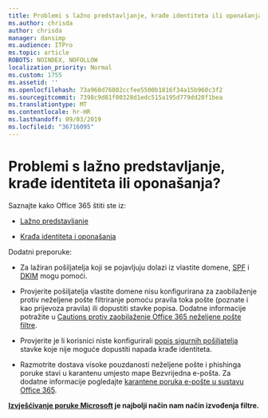 ```yaml
---
title: Problemi s lažno predstavljanje, krađe identiteta ili oponašanja?
ms.author: chrisda
author: chrisda
manager: dansimp
ms.audience: ITPro
ms.topic: article
ROBOTS: NOINDEX, NOFOLLOW
localization_priority: Normal
ms.custom: 1755
ms.assetid: ''
ms.openlocfilehash: 73a960d76802ccfee5500b1816f34a15b960c3f2
ms.sourcegitcommit: 7398c9d81f00328d1edc515a195d779dd28f1bea
ms.translationtype: MT
ms.contentlocale: hr-HR
ms.lasthandoff: 09/03/2019
ms.locfileid: "36716095"
---
```

# <a name="issues-with-spoofing-phishing-or-impersonation"></a>Problemi s lažno predstavljanje, krađe identiteta ili oponašanja?

Saznajte kako Office 365 štiti ste iz:

- [Lažno predstavljanje](https://docs.microsoft.com/office365/securitycompliance/anti-spoofing-protection)

- [Krađa identiteta i oponašanja](https://docs.microsoft.com/office365/securitycompliance/atp-anti-phishing)

Dodatni preporuke:

- Za lažiran pošiljatelja koji se pojavljuju dolazi iz vlastite domene, [SPF](https://docs.microsoft.com/office365/securitycompliance/set-up-spf-in-office-365-to-help-prevent-spoofing) i [DKIM](https://docs.microsoft.com/office365/securitycompliance/use-dkim-to-validate-outbound-email) mogu pomoći.

- Provjerite pošiljatelja vlastite domene nisu konfigurirana za zaobilaženje protiv neželjene pošte filtriranje pomoću pravila toka pošte (poznate i kao prijevoza pravila) ili dopustiti stavke popisa. Dodatne informacije potražite u [Cautions protiv zaobilaženje Office 365 neželjene pošte filtre](https://docs.microsoft.com/exchange/troubleshoot/antispam/cautions-against-bypassing-spam-filters).

- Provjerite je li korisnici niste konfigurirali [popis sigurnih pošiljatelja](https://support.office.com/article/BE1BAEA0-BEAB-4A30-B968-9004332336CE) stavke koje nije moguće dopustiti napada krađe identiteta.

- Razmotrite dostava visoke pouzdanosti neželjene pošte i phishinga poruke stavi u karantenu umjesto mape Bezvrijedna e-pošta. Za dodatne informacije pogledajte [karantene poruka e-pošte u sustavu Office 365](https://docs.microsoft.com/office365/securitycompliance/quarantine-email-messages).

**[Izvješćivanje poruke Microsoft](https://support.office.com/article/b5caa9f1-cdf3-4443-af8c-ff724ea719d2) je najbolji način nam način izvođenja filtre.**
